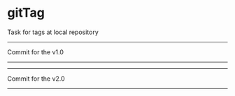 # gitTag
Task for tags at local repository


************************

Commit for the v1.0

************************


************************

Commit for the v2.0
************************

